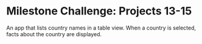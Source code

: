 # Milestone Challenge: Projects 13-15

An app that lists country names in a table view. When a country is selected, facts about the country are displayed.
